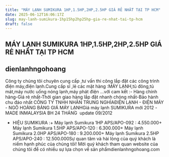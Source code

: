 ```yaml
---
title: "MÁY LẠNH SUMIKURA 1HP,1.5HP,2HP,2.5HP GIÁ RẺ NHẤT TẠI TP HCM"
date: 2025-06-12T16:06:17Z
slug: may-lanh-sumikura-1hp15hp2hp25hp-gia-re-nhat-tai-tp-hcm
draft: false
---
```


## MÁY LẠNH SUMIKURA 1HP,1.5HP,2HP,2.5HP GIÁ RẺ NHẤT TẠI TP HCM

## dienlanhngohoang

Công ty chúng tôi chuyên cung cấp ,tư vấn thi công lắp đặt các công trình điện máy,điện lạnh.Cung cấp sĩ ,lẻ các mặt hàng :MÁY LẠNH,tủ đông,tủ mát,máy nước uống nóng lạnh,máy phát điện ...với cam kết :- Hàng chính hãng-Giá rẻ nhất-Thời gian giao hàng lắp đặt nhanh chóng nhất-Bảo hành chu đáo nhất CÔNG TY TNHH NHÂN TRUNG NGHỈA​ĐIỆN LẠNH - ĐIỆN MÁY - NGÔ HOÀNG ​BẢNG GIÁ MÁY LẠNH​Giá máy lạnh SUMIKURA mới 2012 -MADE IN ​​MALAYSIA BH 24 THÁNG​                            ​  update 09/2012
 ​
  * HIỆU SUMIKURA :+ Máy lạnh  Sumikura 1HP APS/APO-092    : 4.550.000+ Máy lạnh  Sumikura 1.5HP APS/APO-120 : 6.300.000+ Máy lạnh  Sumikura 2.0HP APS/APO-180 : 9.200.000+ Máy lạnh  Sumikura 2.5HP APS/APO-240 : 12.500.000Sự quan tâm và hài lòng của quý khách là niềm hạnh phúc của chúng tôi!
Mời quý khách tham quan website của chúng tôi để có nhiều sự lựa chọn về sản phẩm​dienlanhngohoang.com ​ ​ ​ ​